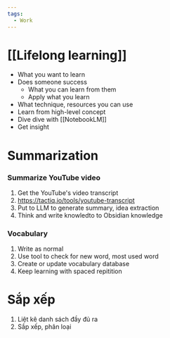 ```yaml
---
tags:
  - Work
---
```

# [[Lifelong learning]]

- What you want to learn
- Does someone success
	- What you can learn from them
	- Apply what you learn
- What technique, resources you can use
- Learn from high-level concept
- Dive dive with [[NotebookLM]]
- Get insight


# Summarization
### Summarize YouTube video

1. Get the YouTube's video transcript
2. https://tactiq.io/tools/youtube-transcript
3. Put to LLM to generate summary, idea extraction
4. Think and write knowledto to Obsidian knowledge

### Vocabulary

1. Write as normal
2. Use tool to check for new word, most used word
3. Create or update vocabulary database
4. Keep learning with spaced repitition

# Sắp xếp

1. Liệt kê danh sách đầy đủ ra
2. Sắp xếp, phân loại